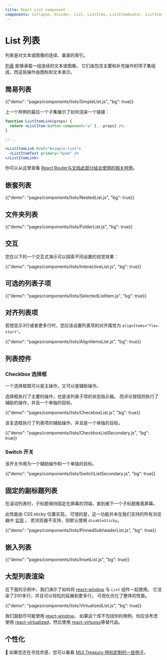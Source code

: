 ```yaml
---
title: React List component
components: Collapse, Divider, List, ListItem, ListItemAvatar, ListItemIcon, ListItemSecondaryAction, ListItemText, ListSubheader
---
```


# List 列表

<p class="description">列表是对文本或图像的连续、垂直的索引。</p>

[列表](https://material.io/design/components/lists.html) 能够承载一组连续的文本或图像。 它们由包含主要和补充操作的项子集组成，而这些操作由图标和文本表示。

## 简易列表

{{"demo": "pages/components/lists/SimpleList.js", "bg": true}}

上一个样例的最后一个子集展示了如何渲染一个链接：

```jsx
function ListItemLink(props) {
  return <ListItem button component="a" {...props} />;
}

//...

<ListItemLink href="#simple-list">
  <ListItemText primary="Spam" />
</ListItemLink>
```

你可以从这里查看 [React Router与文档此部分结合使用的相关样例](/guides/composition/#react-router)。

## 嵌套列表

{{"demo": "pages/components/lists/NestedList.js", "bg": true}}

## 文件夹列表

{{"demo": "pages/components/lists/FolderList.js", "bg": true}}

## 交互

您在以下的一个交互式演示可以探索不同设置的视觉效果：

{{"demo": "pages/components/lists/InteractiveList.js", "bg": true}}

## 可选的列表子项

{{"demo": "pages/components/lists/SelectedListItem.js", "bg": true}}

## 对齐列表项

若想显示3行或者更多行时，您应该设置列表项的对齐属性为 `alignItems="flex-start"`。

{{"demo": "pages/components/lists/AlignItemsList.js", "bg": true}}

## 列表控件

### Checkbox 选择框

一个选择框既可以是主操作，又可以是辅助操作。

选择框执行了主要的操作，也是该列表子项的状态指示器。 而评论按钮则执行了辅助的操作，并且一个单独的目标。

{{"demo": "pages/components/lists/CheckboxList.js", "bg": true}}

该复选框执行了列表项的辅助操作，并且是一个单独的目标。

{{"demo": "pages/components/lists/CheckboxListSecondary.js", "bg": true}}

### Switch 开关

该开关作用为一个辅助操作和一个单独的目标。

{{"demo": "pages/components/lists/SwitchListSecondary.js", "bg": true}}

## 固定的副标题列表

在滚动列表时，子标题保持固定在屏幕的顶端，直到被下一个子标题推离屏幕。

此性能由 CSS sticky 位置实现。 可惜的是，这一功能并未在我们支持的所有浏览器中 [实现](https://caniuse.com/#search=sticky) 。 若浏览器不支持，则默认使用 `disableSticky`。

{{"demo": "pages/components/lists/PinnedSubheaderList.js", "bg": true}}

## 嵌入列表

{{"demo": "pages/components/lists/InsetList.js", "bg": true}}

## 大型列表渲染

在下面的示例中，我们演示了如何将 [react-window](https://github.com/bvaughn/react-window) 与 `List` 组件一起使用。 它渲染了200多行，并且可以轻松的延展到更多行。 可视化优化了整体的性能。

{{"demo": "pages/components/lists/VirtualizedList.js", "bg": true}}

我们鼓励尽可能使用 [react-window](https://github.com/bvaughn/react-window)。 如果这个库不包括你的用例，你应该考虑使用 [react-virtualized](https://github.com/bvaughn/react-virtualized)，然后使用 [react-virtuoso](https://github.com/petyosi/react-virtuoso)等替代品。

## 个性化

🎨 如果您还在寻找灵感，您可以看看 [MUI Treasury 特别定制的一些例子](https://mui-treasury.com/styles/list-item)。